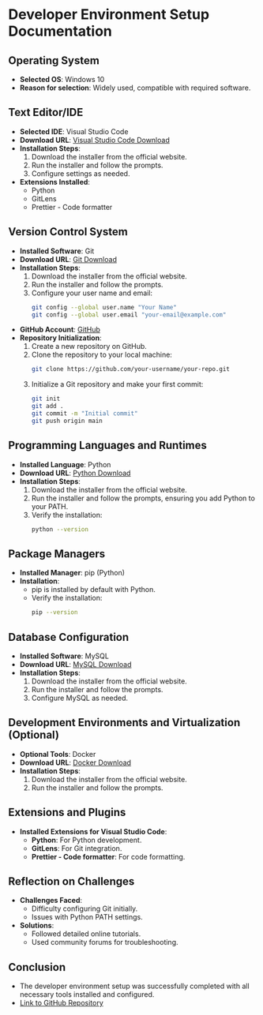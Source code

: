# Developer Environment Setup Documentation

## Operating System
- **Selected OS**: Windows 10
- **Reason for selection**: Widely used, compatible with required software.

## Text Editor/IDE
- **Selected IDE**: Visual Studio Code
- **Download URL**: [Visual Studio Code Download](https://code.visualstudio.com/Download)
- **Installation Steps**:
  1. Download the installer from the official website.
  2. Run the installer and follow the prompts.
  3. Configure settings as needed.
- **Extensions Installed**:
  - Python
  - GitLens
  - Prettier - Code formatter

## Version Control System
- **Installed Software**: Git
- **Download URL**: [Git Download](https://git-scm.com/downloads)
- **Installation Steps**:
  1. Download the installer from the official website.
  2. Run the installer and follow the prompts.
  3. Configure your user name and email:
     ```sh
     git config --global user.name "Your Name"
     git config --global user.email "your-email@example.com"
     ```
- **GitHub Account**: [GitHub](https://github.com)
- **Repository Initialization**:
  1. Create a new repository on GitHub.
  2. Clone the repository to your local machine:
     ```sh
     git clone https://github.com/your-username/your-repo.git
     ```
  3. Initialize a Git repository and make your first commit:
     ```sh
     git init
     git add .
     git commit -m "Initial commit"
     git push origin main
     ```

## Programming Languages and Runtimes
- **Installed Language**: Python
- **Download URL**: [Python Download](https://www.python.org/downloads/)
- **Installation Steps**:
  1. Download the installer from the official website.
  2. Run the installer and follow the prompts, ensuring you add Python to your PATH.
  3. Verify the installation:
     ```sh
     python --version
     ```

## Package Managers
- **Installed Manager**: pip (Python)
- **Installation**:
  - pip is installed by default with Python.
  - Verify the installation:
    ```sh
    pip --version
    ```

## Database Configuration
- **Installed Software**: MySQL
- **Download URL**: [MySQL Download](https://dev.mysql.com/downloads/windows/installer/5.7.html)
- **Installation Steps**:
  1. Download the installer from the official website.
  2. Run the installer and follow the prompts.
  3. Configure MySQL as needed.

## Development Environments and Virtualization (Optional)
- **Optional Tools**: Docker
- **Download URL**: [Docker Download](https://www.docker.com/products/docker-desktop)
- **Installation Steps**:
  1. Download the installer from the official website.
  2. Run the installer and follow the prompts.

## Extensions and Plugins
- **Installed Extensions for Visual Studio Code**:
  - **Python**: For Python development.
  - **GitLens**: For Git integration.
  - **Prettier - Code formatter**: For code formatting.

## Reflection on Challenges
- **Challenges Faced**:
  - Difficulty configuring Git initially.
  - Issues with Python PATH settings.
- **Solutions**:
  - Followed detailed online tutorials.
  - Used community forums for troubleshooting.

## Conclusion
- The developer environment setup was successfully completed with all necessary tools installed and configured.
- [Link to GitHub Repository](https://github.com/eddiemws/se-assignment-1-setting-up-your-developer-environment-eddiemws)

